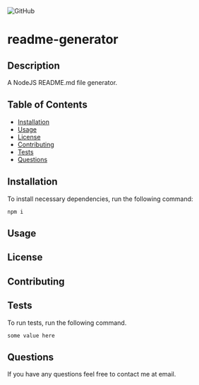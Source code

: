 ![GitHub](https://img.shields.io/github/license/RyanFCarr/readme-generator)
# readme-generator

## Description
A NodeJS README.md file generator.

## Table of Contents

  * [Installation](#installation)
  * [Usage](#usage)
  * [License](#license)
  * [Contributing](#contributing)
  * [Tests](#tests)
  * [Questions](#questions)


## Installation

To install necessary dependencies, run the following command:

```
npm i
```

## Usage

## License

## Contributing

## Tests

To run tests, run the following command.

```
some value here
```

## Questions
If you have any questions feel free to contact me at email.

